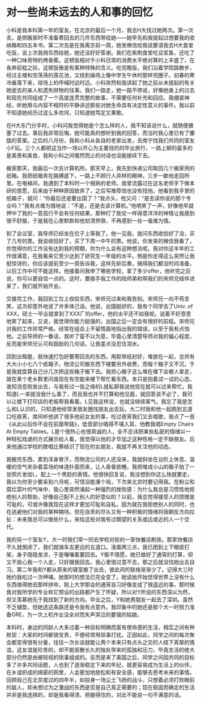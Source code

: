 <h1>对一些尚未远去的人和事的回忆</h1>
<p>小科是我本科第一年的室友。在北京的最后一个月，我去H大找过她两次。第一次去，是把搬家时不准备寄回去的几件东西带给她——她早先和我提起过想要我的收纳箱和四五本书。第二次去是在我离京前一周，她发微信给我说要请我去H大食堂吃饭，说上次我捎东西给她，她还没好好答谢。我们在紫荆食堂吃豆浆鱼，还吃了一种口味奇特的烤香蕉。这顿饭相对于小科日常的消费水平绝对算的上丰盛了，在各奔前程之际，这顿饭像是有某种特殊的含义。吃完晚饭，我们沿着学院路散步，经过主楼和空荡荡的莲花池，又绕到操场上像中学生午休时那样兜圈子。初春的寒冷垂落下来，球场上的呼喊时远时近。小科突然和我讲起了她之前从未提起的有关她逝去的亲人和遗失财物的往事。我们一路走，她一路不停说，好像她身上的过去和现在共同组成了一个高度连贯完整的故事，不需要任何补充和回应。我绷紧神经，听她用与内容不相符的平静讲述那些对她生命具有决定性意义的事件。我以前不知道她经历过这么多坎坷，只知道她笃定又果敢。</p>
<p>在H大东门分手时，小科问我觉得她是个怎么样的人，我不知该说什么，就随便搪塞了过去。事后我非常后悔，她可能真的想听到我的回答，而当时我心里已有了朦胧的答案。之后的八月份，我和小科从各自的老家出发，去南宁找我们共同的室友小F玩。三个人都把这当作一场以开心为主要目的的毕业旅行，一路上聊的最多的是美景和美食，我和小科之间戛然而止的对话也没能接续下去。</p>
<p>搬家那天，我最后一次去计算机所。那天早上，我先到快递公司取回几个搬家用的纸箱。我把纸箱夹在胳膊底下，一路上不顾行人异样的眼神，三步一歇地走回所里。在电梯间，我遇到了本科时一个相熟的老师。我曾流露过在这名老师手下做本研的意愿，后来由于种种原因放弃了，之后写推荐信也没有找他。他看到我手里的纸箱子，就问：“你最后还是要出国了？”我点头，他又问：“是去读你说的那个专业吗？”我有点难为情地说：“不是，还是去读计算机。”他哂笑了一声，好像他早就押中了我的一意孤行不会有任何结果，那种打了胜仗一样得意洋洋的神情让我感到很不舒服，于是我在心里默默和他划清界限，不再感到一丝一毫难为情。</p>
<p>到了会议室，我导师已经坐在位子上等我了。他一见我，就问东西收拾好了没，买了几号的票。我说收拾好了，买了下周一中午的票。他说，你发来的微信我看了，你觉得你的工作没有达到我的预期，你为什么会有这种想法呢。我对你这半年的工作很满意，在我看来它至少达到了研究生一年级的水平。倒是你走得这么突然让我挺惊讶的，你应该提前至少一周告诉我，这样先斩后奏，搞得我们都没时间准备，以后工作中可不能这样。他接着问我申了哪些学校，拿了多少offer，他听完之后说，你可以更自信一点的。这时，要接手我工作的陆师弟和带我们的宋师兄结伴进来了，我们就开始开会。</p>
<p>交接完工作，我回到工位上收拾东西，宋师兄过来和我告别。宋师兄一向不苟言笑，这次却意外地说了许多体己话。他说，出国挺好的，我有个同学去了Univ. of XXX，硕士一毕业就拿到了XXX厂的offer，他的水平还不如我呢。说着不好意思地笑了起来，又说，我觉得你能力挺强的，出国之后一定会有很好的前程。宋师兄对我的工作异常严格，经常在组会上不留情面地指出我的错误，以至于我有点怕他。之前导师的一番话，我听了蛮不以为意，毕竟心里清楚导师对我的偏心程度，反而是宋师兄认可和鼓励的几句话，让我差点没忍住泪水。</p>
<p>回到出租屋，我快速打包好要寄回去的东西，用胶带纸封好，堆放在一起，总共有大大小小七八个纸箱子。物流公司搬东西下楼要另外收费，而每个箱子又不沉，于是我就盘算自己分几次把这些箱子搬下去。我担心箱子这么堆在楼下会被人拿走，就在某个老乡群里问谁现在有空能来楼下帮忙看东西。本只是抱着试一试的心态，谁知消息刚发出去，与我有过一饭之缘的L就私聊我说他现在就可以过来帮忙。我知道L一来就没我什么事了，而且我也并不打算和他见面，就回答说不必了，我可以让楼下打印店的老板帮我看着。L见我这样说，也就没继续客气。我忘了我是怎么和L认识的，只知道他经常发朋友圈找朋友出去玩，大二时我和他一起跑到五道口吃夜宵，席间听他讲了很多他前女友的事，吃过夜宵我们又去唱歌，我点了一首《从此以后你不会在前面带路》，低音部分唱得不堪入耳，他教我唱Empty Chairs At Empty Tables。L是个很热心也很真诚的人，全不忌讳把某些私密的情绪以一种轻松戏谑的方式展示给人看，我觉得以他的才华加之这种性格一定不缺朋友。后来他通过学校的歌唱比赛结识了现在的女朋友，我就不再关注他的动态。</p>
<p>我搬完东西，累到浑身冒汗，而物流公司的人还没来，我就斜坐在台阶上休息，温暖的空气夹杂着菜场的味道扑面而来，让人昏昏欲睡。我把堆成小山的箱子拍了一张照片发给L，配上一个黑脸的表情。他很快回复说，我没想到你这么快就要走，我以为你至少要呆到六月呢，可惜没能凑个局，下次来北京时要记得我。在粉尘和腐烂菜叶的气味中，我心里突然涌起一种强烈的挫败感：为什么我总是习惯性地拒绝别人的帮助，好像自己配不上别人的好意似的？以前，我总觉得接受人的馈赠是可耻的，可或许像我现在这样才更加可耻和自私。因为就在我拒绝别人的同时，也在逃避他们对我的某种期待。但在自责的尽头又有一种积极的情绪将我朝反方向拉扯：未来我总可以做些什么，来给这些对我有过期望的关系或远或近的人一个交代。</p>
<p>我的另一个室友Y，大一时我们常一同去学校对街的一家快餐店刷夜。那家快餐店不久就倒闭了，我们就骑车去更远的五道口。凌晨两三点，我已困到上下眼皮打架，身子隐隐发凉，于是嚷嚷着要回去。Y极不情愿，她已做好了通宵的打算，但又不放心我一个人走，只好跟我回去。我心里很过意不去，那之后就没找她出去自习。第二年我和Y都从原来的寝室搬了出去，彼此间的联络渐渐少了。记得大三时她约我吃过一次呷哺，她那时的想法已完全变了。她说她开始觉得世界上没有什么东西值得她去那样拼命，刚上大学那会的通宵自习好像变成了很遥远的事。那时候我对我所学的专业和它预设的出路都产生了怀疑，所以对Y所说的东西深以为然，但又羡慕她先于我找到了新的方向。毕业之后，Y和她男朋友一起去了深圳。虽然不乏铺垫，但她选这条路还是令我有点意外。我印象中的她还是那个大一时努力准备GRE，为一次上机作业没全对而失声哭泣的要强的姑娘。</p>
<p>本科时，身边的同龄人大多过着一种目标明确而富有使命感的生活，相互之间有种默契：大家的时间都很宝贵，不便经常用琐事打扰。正因如此，同学之间的每次聚会都变得很有分量，往往一次长谈就能让两个本来只有点头之交的人结下真挚的情谊。这友谊是珍贵的，却不能驱散长久的独处带来的孤独和压力，毕竟生活的绝大部分仍然是由被轻视的琐事组成的。反而是来了美国之后，同学之间因共同的目标多了许多共同话题，人也到了逐渐稳定下来的年纪，就更容易成为生活上的伙伴。在乡谊织成的绵密的网里，人会更加地放松和有安全感，能够去思考未来的事情。回顾自己在北京度过的四年半，如投身一场尘土飞扬的战斗，只想着必须打败眼前的敌人，却未想过为之激战的东西是否是自己真正需要的；现在稳固而确定的生活并非是我选择的，却是我看得清、把握得住的，对此不能说一句不满意的话。</p>
